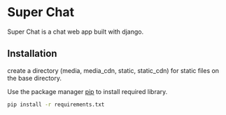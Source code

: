 # Super Chat

Super Chat is a chat web app built with django.

## Installation
create a directory (media, media_cdn, static, static_cdn) for static files on the base directory.

Use the package manager [pip](https://pip.pypa.io/en/stable/) to install required library.

```zsh
pip install -r requirements.txt

```



